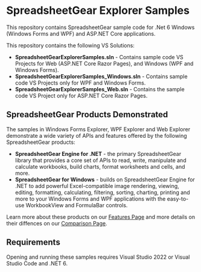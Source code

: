 # SpreadsheetGear Explorer Samples

This repository contains SpreadsheetGear sample code for .Net 6 Windows (Windows Forms and WPF) and ASP.NET Core applications.

This repository contains the following VS Solutions:

*   **SpreadsheetGearExplorerSamples.sln** - Contains sample code VS Projects for Web (ASP.NET Core Razor Pages), and Windows (WPF and Windows Forms).
*   **SpreadsheetGearExplorerSamples_Windows.sln** - Contains sample code VS Projects only for WPF and Windows Forms.
*   **SpreadsheetGearExplorerSamples_Web.sln** - Contains the sample code VS Project only for ASP.NET Core Razor Pages.

## SpreadsheetGear Products Demonstrated
The samples in Windows Forms Explorer, WPF Explorer and Web Explorer demonstrate a wide variety of APIs and features offered by the following SpreadsheetGear products:

*   **SpreadsheetGear Engine for .NET** - the primary SpreadsheetGear library that provides a core set of APIs to read, write, manipulate and calculate workbooks, build charts, format worksheets and cells, and more.
*   **SpreadsheetGear for Windows** - builds on SpreadsheetGear Engine for .NET to add powerful Excel-compatible image rendering, viewing, editing, formatting, calculating, filtering, sorting, charting, printing and more to your Windows Forms and WPF applications with the easy-to-use WorkbookView and FormulaBar controls.

Learn more about these products on our [Features Page](https://www.spreadsheetgear.com/Products/Features) and more details on their diffences on our [Comparison Page](https://www.spreadsheetgear.com/Products/Compare).

## Requirements
Opening and running these samples requires Visual Studio 2022 or Visual Studio Code and .NET 6.
